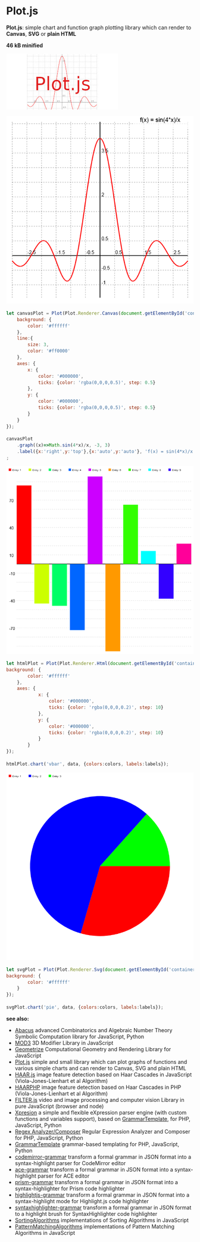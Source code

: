 # Plot.js

**Plot.js**: simple chart and function graph plotting library which can render to **Canvas**, **SVG** or **plain HTML**

**46 kB minified**


![Plot.js](/plot.jpg)


[![Plot.js function graph](/function-graph.png)](https://foo123.github.io/examples/plot/)

```javascript
let canvasPlot = Plot(Plot.Renderer.Canvas(document.getElementById('container-canvas')), {
    background: {
        color: '#ffffff'
    },
    line:{
        size: 3,
        color: '#ff0000'
    },
    axes: {
        x: {
            color: '#000000',
            ticks: {color: 'rgba(0,0,0,0.5)', step: 0.5}
        },
        y: {
            color: '#000000',
            ticks: {color: 'rgba(0,0,0,0.5)', step: 0.5}
        }
    }
});

canvasPlot
    .graph((x)=>Math.sin(4*x)/x, -3, 3)
    .label({x:'right',y:'top'},{x:'auto',y:'auto'}, 'f(x) = sin(4*x)/x', {label:{border:{size:0},fill:'rgba(255,255,255,0.7)',text:{size:20}}})
;
```


[![Plot.js bar chart](/bar-chart.png)](https://foo123.github.io/examples/plot/)


```javascript
let htmlPlot = Plot(Plot.Renderer.Html(document.getElementById('container-html')), {
background: {
        color: '#ffffff'
    },
    axes: {
            x: {
                color: '#000000',
                ticks: {color: 'rgba(0,0,0,0.2)', step: 10}
            },
            y: {
                color: '#000000',
                ticks: {color: 'rgba(0,0,0,0.2)', step: 10}
            }
        }
});

htmlPlot.chart('vbar', data, {colors:colors, labels:labels});
```

[![Plot.js pie chart](/pie-chart.png)](https://foo123.github.io/examples/plot/)


```javascript
let svgPlot = Plot(Plot.Renderer.Svg(document.getElementById('container-svg')), {
background: {
        color: '#ffffff'
    }
});

svgPlot.chart('pie', data, {colors:colors, labels:labels});
```
**see also:**

* [Abacus](https://github.com/foo123/Abacus) advanced Combinatorics and Algebraic Number Theory Symbolic Computation library for JavaScript, Python
* [MOD3](https://github.com/foo123/MOD3) 3D Modifier Library in JavaScript
* [Geometrize](https://github.com/foo123/Geometrize) Computational Geometry and Rendering Library for JavaScript
* [Plot.js](https://github.com/foo123/Plot.js) simple and small library which can plot graphs of functions and various simple charts and can render to Canvas, SVG and plain HTML
* [HAAR.js](https://github.com/foo123/HAAR.js) image feature detection based on Haar Cascades in JavaScript (Viola-Jones-Lienhart et al Algorithm)
* [HAARPHP](https://github.com/foo123/HAARPHP) image feature detection based on Haar Cascades in PHP (Viola-Jones-Lienhart et al Algorithm)
* [FILTER.js](https://github.com/foo123/FILTER.js) video and image processing and computer vision Library in pure JavaScript (browser and node)
* [Xpresion](https://github.com/foo123/Xpresion) a simple and flexible eXpression parser engine (with custom functions and variables support), based on [GrammarTemplate](https://github.com/foo123/GrammarTemplate), for PHP, JavaScript, Python
* [Regex Analyzer/Composer](https://github.com/foo123/RegexAnalyzer) Regular Expression Analyzer and Composer for PHP, JavaScript, Python
* [GrammarTemplate](https://github.com/foo123/GrammarTemplate) grammar-based templating for PHP, JavaScript, Python
* [codemirror-grammar](https://github.com/foo123/codemirror-grammar) transform a formal grammar in JSON format into a syntax-highlight parser for CodeMirror editor
* [ace-grammar](https://github.com/foo123/ace-grammar) transform a formal grammar in JSON format into a syntax-highlight parser for ACE editor
* [prism-grammar](https://github.com/foo123/prism-grammar) transform a formal grammar in JSON format into a syntax-highlighter for Prism code highlighter
* [highlightjs-grammar](https://github.com/foo123/highlightjs-grammar) transform a formal grammar in JSON format into a syntax-highlight mode for Highlight.js code highlighter
* [syntaxhighlighter-grammar](https://github.com/foo123/syntaxhighlighter-grammar) transform a formal grammar in JSON format to a highlight brush for SyntaxHighlighter code highlighter
* [SortingAlgorithms](https://github.com/foo123/SortingAlgorithms) implementations of Sorting Algorithms in JavaScript
* [PatternMatchingAlgorithms](https://github.com/foo123/PatternMatchingAlgorithms) implementations of Pattern Matching Algorithms in JavaScript

